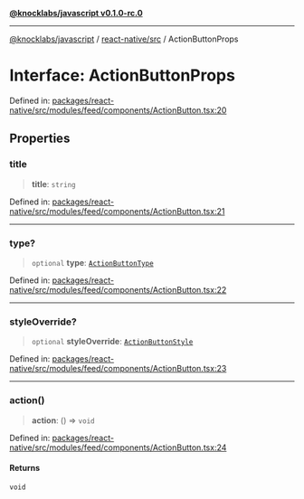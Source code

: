 [**@knocklabs/javascript v0.1.0-rc.0**](../../../README.md)

***

[@knocklabs/javascript](../../../modules.md) / [react-native/src](../README.md) / ActionButtonProps

# Interface: ActionButtonProps

Defined in: [packages/react-native/src/modules/feed/components/ActionButton.tsx:20](https://github.com/knocklabs/javascript/blob/main/packages/react-native/src/modules/feed/components/ActionButton.tsx#L20)

## Properties

### title

> **title**: `string`

Defined in: [packages/react-native/src/modules/feed/components/ActionButton.tsx:21](https://github.com/knocklabs/javascript/blob/main/packages/react-native/src/modules/feed/components/ActionButton.tsx#L21)

***

### type?

> `optional` **type**: [`ActionButtonType`](../enumerations/ActionButtonType.md)

Defined in: [packages/react-native/src/modules/feed/components/ActionButton.tsx:22](https://github.com/knocklabs/javascript/blob/main/packages/react-native/src/modules/feed/components/ActionButton.tsx#L22)

***

### styleOverride?

> `optional` **styleOverride**: [`ActionButtonStyle`](ActionButtonStyle.md)

Defined in: [packages/react-native/src/modules/feed/components/ActionButton.tsx:23](https://github.com/knocklabs/javascript/blob/main/packages/react-native/src/modules/feed/components/ActionButton.tsx#L23)

***

### action()

> **action**: () => `void`

Defined in: [packages/react-native/src/modules/feed/components/ActionButton.tsx:24](https://github.com/knocklabs/javascript/blob/main/packages/react-native/src/modules/feed/components/ActionButton.tsx#L24)

#### Returns

`void`
